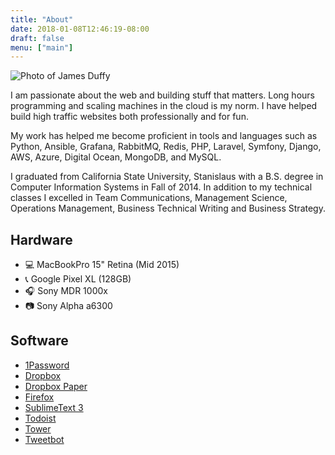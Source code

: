 ```yaml
---
title: "About"
date: 2018-01-08T12:46:19-08:00
draft: false
menu: ["main"]
---
```


![Photo of James Duffy](/img/content/about/self-2.jpg)

I am passionate about the web and building stuff that matters. Long hours programming and scaling machines in the cloud is my norm. I have helped build high traffic websites both professionally and for fun.

My work has helped me become proficient in tools and languages such as Python, Ansible, Grafana, RabbitMQ, Redis, PHP, Laravel, Symfony, Django, AWS, Azure, Digital Ocean, MongoDB, and MySQL.

I graduated from California State University, Stanislaus with a B.S. degree in Computer Information Systems in Fall of 2014. In addition to my technical classes I excelled in Team Communications, Management Science, Operations Management, Business Technical Writing and Business Strategy.


## Hardware

- 💻 MacBookPro 15" Retina (Mid 2015)
- 📞 Google Pixel XL (128GB)
- 🎧 Sony MDR 1000x
- 📷 Sony Alpha a6300

## Software

- [1Password](https://1password.com/)
- [Dropbox](https://db.tt/bE7WFaSW)
- [Dropbox Paper](https://paper.dropbox.com/)
- [Firefox](https://www.mozilla.org/en-US/firefox/)
- [SublimeText 3](https://www.sublimetext.com/)
- [Todoist](https://todoist.com/premium)
- [Tower](https://www.git-tower.com/mac/)
- [Tweetbot](https://tapbots.com/tweetbot/mac/)
